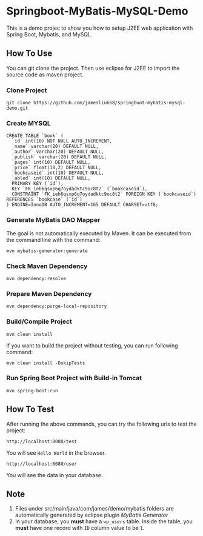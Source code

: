 # Springboot-MyBatis-MySQL-Demo
This is a demo projec to show you how to setup J2EE web application with Spring Boot, Mybatis, and MySQL.

## How To Use
You can git clone the project. Then use eclipse for J2EE to import the source code as maven project. 

### Clone Project
```
git clone https://github.com/jamesliu668/springboot-mybatis-mysql-demo.git
```

### Create MYSQL
```
CREATE TABLE `book` (
  `id` int(10) NOT NULL AUTO_INCREMENT,
  `name` varchar(20) DEFAULT NULL,
  `author` varchar(20) DEFAULT NULL,
  `publish` varchar(20) DEFAULT NULL,
  `pages` int(10) DEFAULT NULL,
  `price` float(10,2) DEFAULT NULL,
  `bookcaseid` int(10) DEFAULT NULL,
  `abled` int(10) DEFAULT NULL,
  PRIMARY KEY (`id`),
  KEY `FK_ieh6qsxp6q7oydadktc9oc8t2` (`bookcaseid`),
  CONSTRAINT `FK_ieh6qsxp6q7oydadktc9oc8t2` FOREIGN KEY (`bookcaseid`) REFERENCES `bookcase` (`id`)
) ENGINE=InnoDB AUTO_INCREMENT=165 DEFAULT CHARSET=utf8;

```

### Generate MyBatis DAO Mapper
The goal is not automatically executed by Maven. It can be executed from the command line with the command:
```
mvn mybatis-generator:generate
```

### Check Maven Dependency
```
mvn dependency:resolve
```

### Prepare Maven Dependency
```
mvn dependency:purge-local-repository
```

### Build/Compile Project
```
mvn clean install
```

If you want to build the project without testing, you can run following command:
```
mvn clean install -DskipTests
```

### Run Spring Boot Project with Build-in Tomcat
```
mvn spring-boot:run
```

## How To Test
After running the above commands, you can try the following urls to test the project:
```
http://localhost:8080/test
```
You will see `Hello World` in the browser.

```
http://localhost:8080/user
```
You will see the data in your database.


## Note
1. Files under src/main/java/com/james/demo/mybatis folders are automatically generated by eclipse plugin _MyBatis Generator_
2. In your database, you **must** have a `wp_users` table. Inside the table, you **must** have one record with `ID` column value to be `1`.